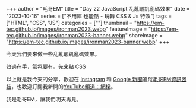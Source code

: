 +++
author = "毛哥EM"
title = "Day 22 JavaScript 乱薍覼釠亂碼效果"
date = "2023-10-16"
series = ["不用庫 也能酷 - 玩轉 CSS & Js 特效"]
tags = ["HTML", "CSS", "JS"]
categories = [""]
thumbnail = "https://em-tec.github.io/images/ironman2023.webp"
featureImage = "https://em-tec.github.io/images/ironman2023-banner.webp"
shareImage = "https://em-tec.github.io/images/ironman2023-banner.webp"
+++

今天我們要來做一些乱薍覼釠亂碼效果。

<!--more-->

效過在手，氣氛要有。先來點 CSS




以上就是我今天的分享，歡迎在 [Instagram](https://www.instagram.com/em.tec.blog) 和 [Google 新聞](https://news.google.com/publications/CAAqBwgKMKXLvgswsubVAw?ceid=TW:zh-Hant&oc=3)追蹤[毛哥EM資訊密技](https://em-tec.github.io/)，也歡迎訂閱我新開的[YouTube頻道：網棧](https://www.youtube.com/@webpallet)。

我是毛哥EM，讓我們明天再見。
